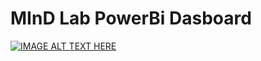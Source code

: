 # MInD Lab PowerBi Dasboard

[![IMAGE ALT TEXT HERE](https://www.youtube.com/watch?v=VHGSAuSfsH4/0.jpg)](https://www.youtube.com/watch?v=VHGSAuSfsH4)

